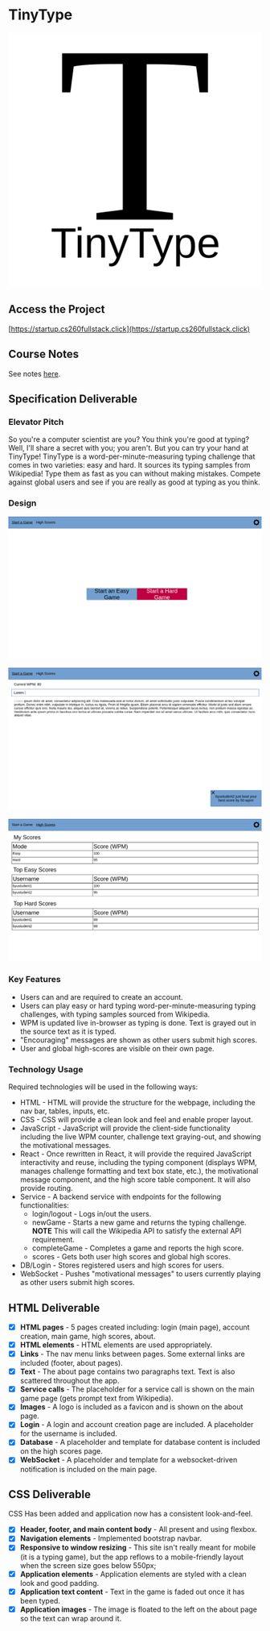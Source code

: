 # TinyType

![TinyType Logo](./resources/logo.png)

## Access the Project
[https://startup.cs260fullstack.click](https://startup.cs260fullstack.click)

## Course Notes
See notes [here](./notes.md).

## Specification Deliverable

### Elevator Pitch

So you're a computer scientist are you? You think you're good at typing? Well, I'll share a secret with you; you aren't. But you can try your hand at TinyType! TinyType is a word-per-minute-measuring typing challenge that comes in two varieties: easy and hard. It sources its typing samples from Wikipedia! Type them as fast as you can without making mistakes. Compete against global users and see if you are really as good at typing as you think.

### Design

![Home](./resources/TinyType_home.png)

![Game](./resources/TinyType_game.png)

![Scores](./resources/TinyType_scores.png)


### Key Features

* Users can and are required to create an account.
* Users can play easy or hard typing word-per-minute-measuring typing challenges, with typing samples sourced from Wikipedia.
* WPM is updated live in-browser as typing is done. Text is grayed out in the source text as it is typed.
* "Encouraging" messages are shown as other users submit high scores.
* User and global high-scores are visible on their own page.

### Technology Usage

Required technologies will be used in the following ways:

* HTML - HTML will provide the structure for the webpage, including the nav bar, tables, inputs, etc.
* CSS - CSS will provide a clean look and feel and enable proper layout.
* JavaScript - JavaScript will provide the client-side functionality including the live WPM counter, challenge text graying-out, and showing the motivational messages.
* React - Once rewritten in React, it will provide the required JavaScript interactivity and reuse, including the typing component (displays WPM, manages challenge formatting and text box state, etc.), the motivational message component, and the high score table component. It will also provide routing.
* Service - A backend service with endpoints for the following functionalities:
  * login/logout - Logs in/out the users.
  * newGame - Starts a new game and returns the typing challenge. **NOTE** This will call the Wikipedia API to satisfy the external API requirement.
  * completeGame - Completes a game and reports the high score.
  * scores - Gets both user high scores and global high scores.
* DB/Login - Stores registered users and high scores for users.
* WebSocket - Pushes "motivational messages" to users currently playing as other users submit high scores.

## HTML Deliverable
- [x] **HTML pages** - 5 pages created including: login (main page), account creation, main game, high scores, about.
- [x] **HTML elements** - HTML elements are used appropriately.
- [x] **Links** - The nav menu links between pages. Some external links are included (footer, about pages).
- [x] **Text** - The about page contains two paragraphs text. Text is also scattered throughout the app.
- [x] **Service calls** - The placeholder for a service call is shown on the main game page (gets prompt text from Wikipedia).
- [x] **Images** - A logo is included as a favicon and is shown on the about page.
- [x] **Login** - A login and account creation page are included. A placeholder for the username is included.
- [x] **Database** - A placeholder and template for database content is included on the high scores page.
- [x] **WebSocket** - A placeholder and template for a websocket-driven notification is included on the main page.

## CSS Deliverable
CSS Has been added and application now has a consistent look-and-feel.

- [x] **Header, footer, and main content body** - All present and using flexbox.
- [x] **Navigation elements** - Implemented bootstrap navbar.
- [x] **Responsive to window resizing** - This site isn't really meant for mobile (it is a typing game), but the app reflows to a mobile-friendly layout when the screen size goes below 550px;
- [x] **Application elements** - Application elements are styled with a clean look and good padding.
- [x] **Application text content** - Text in the game is faded out once it has been typed.
- [x] **Application images** - The image is floated to the left on the about page so the text can wrap around it.

